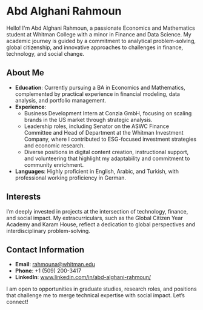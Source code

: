 # Abd Alghani Rahmoun

Hello! I'm Abd Alghani Rahmoun, a passionate Economics and Mathematics student at Whitman College with a minor in Finance and Data Science. My academic journey is guided by a commitment to analytical problem-solving, global citizenship, and innovative approaches to challenges in finance, technology, and social change.

## About Me
- **Education**: Currently pursuing a BA in Economics and Mathematics, complemented by practical experience in financial modeling, data analysis, and portfolio management.
- **Experience**:  
  - Business Development Intern at Conzia GmbH, focusing on scaling brands in the US market through strategic analysis.  
  - Leadership roles, including Senator on the ASWC Finance Committee and Head of Department at the Whitman Investment Company, where I contributed to ESG-focused investment strategies and economic research.  
  - Diverse positions in digital content creation, instructional support, and volunteering that highlight my adaptability and commitment to community enrichment.  
- **Languages**: Highly proficient in English, Arabic, and Turkish, with professional working proficiency in German.  

## Interests
I’m deeply invested in projects at the intersection of technology, finance, and social impact. My extracurriculars, such as the Global Citizen Year Academy and Karam House, reflect a dedication to global perspectives and interdisciplinary problem-solving.

## Contact Information
- **Email**: rahmouna@whitman.edu  
- **Phone**: +1 (509) 200-3417  
- **LinkedIn**: www.linkedin.com/in/abd-alghani-rahmoun/

I am open to opportunities in graduate studies, research roles, and positions that challenge me to merge technical expertise with social impact. Let’s connect!

